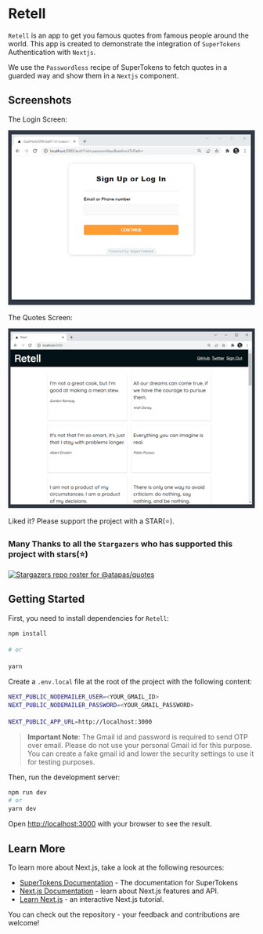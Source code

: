 # Retell

`Retell` is an app to get you famous quotes from famous people around the world. This app is created to demonstrate the integration of `SuperTokens` Authentication with `Nextjs`. 

We use the `Passwordless` recipe of SuperTokens to fetch quotes in a guarded way and show them in a `Nextjs` component.

## Screenshots

The Login Screen:

<p align="center">
  <img src="screens/login.png" alt="login" />
</p>

The Quotes Screen:

<p align="center">
  <img src="screens/quotes.png" alt="quotes" />
</p>  

Liked it? Please support the project with a STAR(⭐).

### Many Thanks to all the `Stargazers` who has supported this project with stars(⭐)

[![Stargazers repo roster for @atapas/quotes](https://reporoster.com/stars/atapas/quotes)](https://github.com/atapas/quotes/stargazers)


## Getting Started
First, you need to install dependencies for `Retell`:

```bash
npm install

# or

yarn
```

Create a `.env.local` file at the root of the project with the following content:

```bash
NEXT_PUBLIC_NODEMAILER_USER=<YOUR_GMAIL_ID>
NEXT_PUBLIC_NODEMAILER_PASSWORD=<YOUR_GMAIL_PASSWORD>

NEXT_PUBLIC_APP_URL=http://localhost:3000
```
> **Important Note**: The Gmail id and password is required to send OTP over email. Please do not
use your personal Gmail id for this purpose. You can create a fake gmail id
and lower the security settings to use it for testing purposes.

Then, run the development server:

```bash
npm run dev
# or
yarn dev
```

Open [http://localhost:3000](http://localhost:3000) with your browser to see the result.

## Learn More

To learn more about Next.js, take a look at the following resources:
- [SuperTokens Documentation](https://supertokens.com/docs/community/introduction) - The documentation for SuperTokens
- [Next.js Documentation](https://nextjs.org/docs) - learn about Next.js features and API.
- [Learn Next.js](https://nextjs.org/learn) - an interactive Next.js tutorial.

You can check out the repository - your feedback and contributions are welcome!

